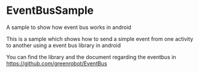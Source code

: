 # EventBusSample
A sample to show how event bus works in android 

This is a sample which shows how to send a simple event from one activity to another using a event bus library in android 

You can find the library and the document regarding the eventbus in https://github.com/greenrobot/EventBus 
